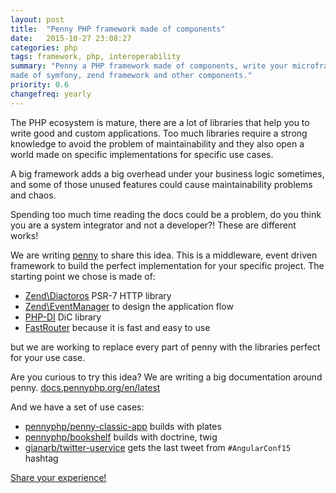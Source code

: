 ```yaml
---
layout: post
title:  "Penny PHP framework made of components"
date:   2015-10-27 23:08:27
categories: php
tags: framework, php, interoperability 
summary: "Penny a PHP framework made of components, write your microframework
made of symfony, zend framework and other components."
priority: 0.6
changefreq: yearly
---
```

The PHP ecosystem is mature, there are a lot of libraries that help you to write
good and custom applications. Too much libraries require a strong knowledge to
avoid the problem of maintainability and they also open a world made on specific
implementations for specific use cases.

A big framework adds a big overhead under your business logic sometimes, and some
of those unused features could cause maintainability problems and chaos.

Spending too much time reading the docs could be a problem, do you think you are
a system integrator and not a developer?! These are different works!

We are writing [penny](https://github.com/pennyphp/penny) to share this idea.
This is a middleware, event driven framework to build the perfect
implementation for your specific project. The starting point we chose is made of:

* [Zend\Diactoros](https://github.com/zendframework/zend-diactoros) PSR-7 HTTP
library
* [Zend\EventManager](https://github.com/zendframework/zend-eventmanager) to
design the application flow
* [PHP-DI](https://php-di) DiC library
* [FastRouter](https://github.com/nikic/FastRoute) because it is fast and easy to
use

but we are working to replace every part of penny with the libraries perfect
for your use case.

Are you curious to try this idea? We are writing a big documentation around penny.
[docs.pennyphp.org/en/latest](http://docs.pennyphp.org/en/latest/)

And we have a set of use cases:

* [pennyphp/penny-classic-app](https://github.com/pennyphp/penny-classic-app)
builds with plates
* [pennyphp/bookshelf](https://github.com/pennyphp/bookshelf) builds with
doctrine, twig
* [gianarb/twitter-uservice](https://github.com/gianarb/twitter-uservice) gets
the last tweet from `#AngularConf15` hashtag

[Share your experience!](https://github.com/pennyphp/penny/issues?utf8=%E2%9C%93&q=is%3Aissue)
